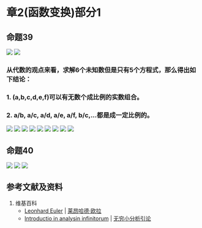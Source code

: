 # 章2(函数变换)部分1

## 命题39

![](/images/无穷级数/欧拉的无穷分析引论中典型的推演实验/章2部分1/39-1.jpg)
![](/images/无穷级数/欧拉的无穷分析引论中典型的推演实验/章2部分1/39-2.jpg)

### 从代数的观点来看，求解6个未知数但是只有5个方程式，那么得出如下结论：
### 1. (a,b,c,d,e,f)可以有无数个成比例的实数组合。
### 2. a/b, a/c, a/d, a/e, a/f, b/c,...都是成一定比例的。

![](/images/无穷级数/欧拉的无穷分析引论中典型的推演实验/章2部分1/39-3.jpg)
![](/images/无穷级数/欧拉的无穷分析引论中典型的推演实验/章2部分1/39-4.jpg)
![](/images/无穷级数/欧拉的无穷分析引论中典型的推演实验/章2部分1/39-5.jpg)
![](/images/无穷级数/欧拉的无穷分析引论中典型的推演实验/章2部分1/39-6.jpg)
![](/images/无穷级数/欧拉的无穷分析引论中典型的推演实验/章2部分1/39-7.jpg)
![](/images/无穷级数/欧拉的无穷分析引论中典型的推演实验/章2部分1/39-8.jpg)
![](/images/无穷级数/欧拉的无穷分析引论中典型的推演实验/章2部分1/39-9.jpg)
![](/images/无穷级数/欧拉的无穷分析引论中典型的推演实验/章2部分1/39-10.jpg)
![](/images/无穷级数/欧拉的无穷分析引论中典型的推演实验/章2部分1/39-11.jpg)

## 命题40

![](/images/无穷级数/欧拉的无穷分析引论中典型的推演实验/章2部分1/40-1.jpg)
![](/images/无穷级数/欧拉的无穷分析引论中典型的推演实验/章2部分1/40-2.jpg)
![](/images/无穷级数/欧拉的无穷分析引论中典型的推演实验/章2部分1/40-3.jpg)

## 参考文献及资料

1. 维基百科
	- [Leonhard Euler](https://en.wikipedia.org/wiki/Leonhard_Euler) | [莱昂哈德·欧拉](https://zh.wikipedia.org/wiki/%E8%90%8A%E6%98%82%E5%93%88%E5%BE%B7%C2%B7%E6%AD%90%E6%8B%89) 
	- [Introductio in analysin infinitorum](https://en.wikipedia.org/wiki/Introductio_in_analysin_infinitorum) | [无穷小分析引论](https://zh.wikipedia.org/wiki/%E6%97%A0%E7%A9%B7%E5%B0%8F%E5%88%86%E6%9E%90%E5%BC%95%E8%AE%BA) 




